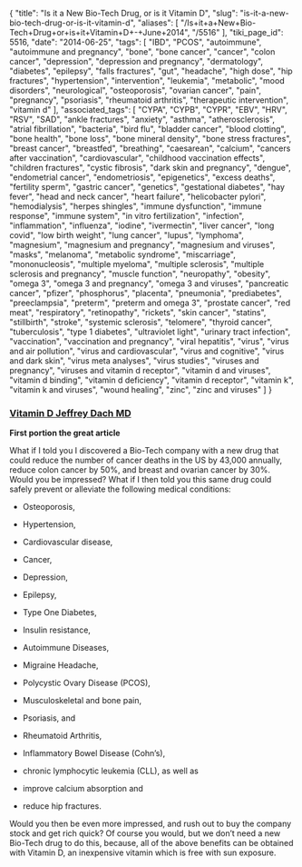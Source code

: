 {
    "title": "Is it a New Bio-Tech Drug, or is it Vitamin D",
    "slug": "is-it-a-new-bio-tech-drug-or-is-it-vitamin-d",
    "aliases": [
        "/Is+it+a+New+Bio-Tech+Drug+or+is+it+Vitamin+D+-+June+2014",
        "/5516"
    ],
    "tiki_page_id": 5516,
    "date": "2014-06-25",
    "tags": [
        "IBD",
        "PCOS",
        "autoimmune",
        "autoimmune and pregnancy",
        "bone",
        "bone cancer",
        "cancer",
        "colon cancer",
        "depression",
        "depression and pregnancy",
        "dermatology",
        "diabetes",
        "epilepsy",
        "falls fractures",
        "gut",
        "headache",
        "high dose",
        "hip fractures",
        "hypertension",
        "intervention",
        "leukemia",
        "metabolic",
        "mood disorders",
        "neurological",
        "osteoporosis",
        "ovarian cancer",
        "pain",
        "pregnancy",
        "psoriasis",
        "rheumatoid arthritis",
        "therapeutic intervention",
        "vitamin d"
    ],
    "associated_tags": [
        "CYPA",
        "CYPB",
        "CYPR",
        "EBV",
        "HRV",
        "RSV",
        "SAD",
        "ankle fractures",
        "anxiety",
        "asthma",
        "atherosclerosis",
        "atrial fibrillation",
        "bacteria",
        "bird flu",
        "bladder cancer",
        "blood clotting",
        "bone health",
        "bone loss",
        "bone mineral density",
        "bone stress fractures",
        "breast cancer",
        "breastfed",
        "breathing",
        "caesarean",
        "calcium",
        "cancers after vaccination",
        "cardiovascular",
        "childhood vaccination effects",
        "children fractures",
        "cystic fibrosis",
        "dark skin and pregnancy",
        "dengue",
        "endometrial cancer",
        "endometriosis",
        "epigenetics",
        "excess deaths",
        "fertility sperm",
        "gastric cancer",
        "genetics",
        "gestational diabetes",
        "hay fever",
        "head and neck cancer",
        "heart failure",
        "helicobacter pylori",
        "hemodialysis",
        "herpes shingles",
        "immune dysfunction",
        "immune response",
        "immune system",
        "in vitro fertilization",
        "infection",
        "inflammation",
        "influenza",
        "iodine",
        "ivermectin",
        "liver cancer",
        "long covid",
        "low birth weight",
        "lung cancer",
        "lupus",
        "lymphoma",
        "magnesium",
        "magnesium and pregnancy",
        "magnesium and viruses",
        "masks",
        "melanoma",
        "metabolic syndrome",
        "miscarriage",
        "mononucleosis",
        "multiple myeloma",
        "multiple sclerosis",
        "multiple sclerosis and pregnancy",
        "muscle function",
        "neuropathy",
        "obesity",
        "omega 3",
        "omega 3 and pregnancy",
        "omega 3 and viruses",
        "pancreatic cancer",
        "pfizer",
        "phosphorus",
        "placenta",
        "pneumonia",
        "prediabetes",
        "preeclampsia",
        "preterm",
        "preterm and omega 3",
        "prostate cancer",
        "red meat",
        "respiratory",
        "retinopathy",
        "rickets",
        "skin cancer",
        "statins",
        "stillbirth",
        "stroke",
        "systemic sclerosis",
        "telomere",
        "thyroid cancer",
        "tuberculosis",
        "type 1 diabetes",
        "ultraviolet light",
        "urinary tract infection",
        "vaccination",
        "vaccination and pregnancy",
        "viral hepatitis",
        "virus",
        "virus and air pollution",
        "virus and cardiovascular",
        "virus and cognitive",
        "virus and dark skin",
        "virus meta analyses",
        "virus studies",
        "viruses and pregnancy",
        "viruses and vitamin d receptor",
        "vitamin d and viruses",
        "vitamin d binding",
        "vitamin d deficiency",
        "vitamin d receptor",
        "vitamin k",
        "vitamin k and viruses",
        "wound healing",
        "zinc",
        "zinc and viruses"
    ]
}


### [Vitamin D Jeffrey Dach MD](http://jeffreydachmd.com/2014/06/vitamin-d-deficiency-ignored-epidemic/)

 **First portion the great article** 

What if I told you I discovered a Bio-Tech company with a new drug that could reduce the number of cancer deaths in the US by 43,000 annually, reduce colon cancer by 50%, and breast and ovarian cancer by 30%. Would you be impressed? What if I then told you this same drug could safely prevent or alleviate the following medical conditions: 

* Osteoporosis, 

* Hypertension, 

* Cardiovascular disease, 

* Cancer, 

* Depression, 

* Epilepsy, 

* Type One Diabetes,

* Insulin resistance, 

* Autoimmune Diseases, 

* Migraine Headache, 

* Polycystic Ovary Disease (PCOS), 

* Musculoskeletal and bone pain, 

* Psoriasis, and 

* Rheumatoid Arthritis, 

* Inflammatory Bowel Disease (Cohn’s), 

* chronic lymphocytic leukemia (CLL), as well as 

* improve calcium absorption and

* reduce hip fractures.

Would you then be even more impressed, and rush out to buy the company stock and get rich quick? Of course you would, but we don’t need a new Bio-Tech drug to do this, because, all of the above benefits can be obtained with Vitamin D, an inexpensive vitamin which is free with sun exposure.